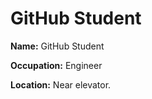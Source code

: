 # GitHub Student

**Name:** GitHub Student

**Occupation:** Engineer

**Location:** Near elevator. 
